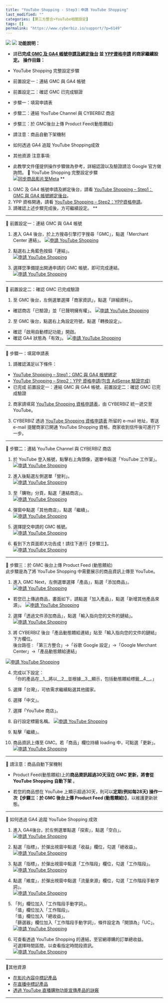 ```yaml
---
title: "YouTube Shopping - Step3：申請 YouTube Shopping"
last_modified: ""
categories: [第三方整合>YouTube相關設定]
tags: []
permalink: "https://www.cyberbiz.io/support/?p=6149"
---
```


![](https://www.cyberbiz.io/support/wp-content/uploads/適用站別.png)
[![](https://www.cyberbiz.io/support/wp-content/uploads/台灣站.png)](https://www.cyberbiz.io/support/?page_id=2490)
**功能說明：**  

* 請**已完成[ GMC 及 GA4 帳號申請及綁定後台](https://www.cyberbiz.io/support/?p=6118) 並 [YPP資格申請](https://www.cyberbiz.io/support/?p=1979) 的商家繼續設定。**
**操作目錄：**

* YouTube Shopping 完整設定步驟
* 前置設定一：連結 GMC 與 GA4 帳號
* 前置設定二：確認 GMC 已完成驗證
* 步驟一：填寫申請表
* 步驟二：連結 YouTube Channel 與 CYBERBIZ 商店
* 步驟三：於 GMC後台上傳 Product Feed(動態饋給)
* 請注意：商品自動下架機制
* 如何透過 GA4 追蹤 YouTube Shopping成效
* 其他資源
注意事項:  

* 此教學文件僅提供操作步驟做為參考，詳細認證以及驗證請洽 Google 官方做詢問。
📌 YouTube Shopping 完整設定步驟  
[![同步商品影片至Meta](https://www.cyberbiz.io/support/wp-content/uploads/YouTube-Shopping設定說明02.png)](https://www.cyberbiz.io/support/wp-content/uploads/YouTube-Shopping設定說明02.png) **

1. GMC 及 GA4 帳號申請及綁定後台，請看 [YouTube Shopping – Step1：GMC 與 GA4 帳號綁定後台](https://www.cyberbiz.io/support/?p=6118)。
2. YPP 資格開通，請看 [YouTube Shopping – Step2：YPP資格申請](https://www.cyberbiz.io/support/?p=1979)。
3. 請確認上述步驟完成後，方可繼續設定。
**

* * *

📌 前置設定一：連結 GMC 與 GA4 帳號  

1. 進入 GA4 後台，於上方搜尋引擎打字搜尋「GMC」，點選「Merchant Center 連結」。 [![申請 YouTube Shopping](https://www.cyberbiz.io/support/wp-content/uploads/申請-YouTube-Shopping01.png)](https://www.cyberbiz.io/support/wp-content/uploads/申請-YouTube-Shopping01.png)


2. 點選右上角藍色按鈕「連結」。  
[![申請 YouTube Shopping](https://www.cyberbiz.io/support/wp-content/uploads/申請-YouTube-Shopping02.png)](https://www.cyberbiz.io/support/wp-content/uploads/申請-YouTube-Shopping02.png)

3. 選擇您準備提出開通申請的 GMC 帳號，即可完成連結。  
[![申請 YouTube Shopping](https://www.cyberbiz.io/support/wp-content/uploads/申請YouTubeShopping09.png)](https://www.cyberbiz.io/support/wp-content/uploads/申請YouTubeShopping09.png)

* * *

📌 前置設定二：確認 GMC 已完成驗證  

1. 至 GMC 後台，左側選單選擇「商家資訊」，點選「詳細資料」。 
* 確認商店「已驗證」並「已聲明擁有權」。
[![申請 YouTube Shopping](https://www.cyberbiz.io/support/wp-content/uploads/申請YouTubeShopping23.png)](https://www.cyberbiz.io/support/wp-content/uploads/申請YouTubeShopping23.png)



2. 至 GMC 後台，點選右上角設定符號，點選「轉換設定」。  

* 確認「啟用自動標記功能」開啟。
* 確認 GA4 狀態為「有效」。
[![申請 YouTube Shopping](https://www.cyberbiz.io/support/wp-content/uploads/申請YouTubeShopping16.png)](https://www.cyberbiz.io/support/wp-content/uploads/申請YouTubeShopping16.png)

* * *

📌 步驟一：填寫申請表  

1. 請確認滿足以下條件：  

* [YouTube Shopping – Step1：GMC 與 GA4 帳號綁定](https://www.cyberbiz.io/support/?p=6118)
* [YouTube Shopping – Step2：YPP 資格申請(包含 AdSense 驗證完成)](https://www.cyberbiz.io/support/?p=1979)
* 已完成 前置設定一：連結 GMC 與 GA4 帳號、前置設定二：確認 GMC 已完成驗證


2. 商家請填寫 [YouTube Shopping 資格申請表](https://docs.google.com/forms/d/e/1FAIpQLSeC92YTZOl0E-SO03SAv-QF_rRaWXNWdYLABZXEFwnfeXhzdQ/viewform)，由 CYBERBIZ 統一遞交至 YouTube。


3. CYBERBIZ 透過 [YouTube Shopping 資格申請表](https://docs.google.com/forms/d/e/1FAIpQLSeC92YTZOl0E-SO03SAv-QF_rRaWXNWdYLABZXEFwnfeXhzdQ/viewform) 所留的 e-mail 地址，寄送 e-mail 提醒商家已開通 YouTube Shopping 資格，商家收到信件後可進行下一步。

* * *

📌 步驟二：連結 YouTube Channel 與 CYBERBIZ 商店  

1. 於 YouTube 登入帳號，點擊右上角頭像，選單中點選「YouTube 工作室」。  
[![申請 YouTube Shopping](https://www.cyberbiz.io/support/wp-content/uploads/申請-YouTube-Shopping03.png)](https://www.cyberbiz.io/support/wp-content/uploads/申請-YouTube-Shopping03.png)



2. 進入後點選左側選單「營利」。  
[![申請 YouTube Shopping](https://www.cyberbiz.io/support/wp-content/uploads/申請-YouTube-Shopping04.png)](https://www.cyberbiz.io/support/wp-content/uploads/申請-YouTube-Shopping04.png)



3. 至「購物」分頁，點選「連結商店」。  
[![申請 YouTube Shopping](https://www.cyberbiz.io/support/wp-content/uploads/申請-YouTube-Shopping05.png)](https://www.cyberbiz.io/support/wp-content/uploads/申請-YouTube-Shopping05.png)

4. 彈窗中點選「其他商店」，點選「繼續」。  
[![申請 YouTube Shopping](https://www.cyberbiz.io/support/wp-content/uploads/申請-YouTube-Shopping06.png)](https://www.cyberbiz.io/support/wp-content/uploads/申請-YouTube-Shopping06.png)

5. 選擇提交申請的 GMC 帳號。  
[![申請 YouTube Shopping](https://www.cyberbiz.io/support/wp-content/uploads/申請-YouTube-Shopping07.png)](https://www.cyberbiz.io/support/wp-content/uploads/申請-YouTube-Shopping07.png)

6. 看到下方頁面即大功告成！請往下進行【步驟三】。  
[![申請 YouTube Shopping](https://www.cyberbiz.io/support/wp-content/uploads/申請-YouTube-Shopping08.png)](https://www.cyberbiz.io/support/wp-content/uploads/申請-YouTube-Shopping08.png)

* * *

📌 步驟三：於 GMC 後台上傳 Product Feed (動態饋給)  
此步驟是為了將 YouTube Shopping 中需要展示的商品資訊上傳至 YouTube。  


1. 進入 GMC Next，左側選單選擇「產品」，點選「添加商品」。  
[![申請 YouTube Shopping](https://www.cyberbiz.io/support/wp-content/uploads/申請YouTubeShopping10.png)](https://www.cyberbiz.io/support/wp-content/uploads/申請YouTubeShopping10.png)  

* 若您已上傳過商品，畫面如下，請點選「加入產品」，點選「新增其他產品來源」。 [![申請 YouTube Shopping](https://www.cyberbiz.io/support/wp-content/uploads/申請YouTubeShopping13.png)](https://www.cyberbiz.io/support/wp-content/uploads/申請YouTubeShopping13.png)  

2. 選擇「透過文件添加商品」，點選「輸入指向您的文件的鏈結」。  
[![申請 YouTube Shopping](https://www.cyberbiz.io/support/wp-content/uploads/申請YouTubeShopping11.png)](https://www.cyberbiz.io/support/wp-content/uploads/申請YouTubeShopping11.png)

3. 將 CYBERBIZ 後台「產品動態饋給連結」貼至「輸入指向您的文件的鏈結」下方欄位。  
後台路徑 :  「第三方整合」→「谷歌 Google 設定」→「Google Merchant Center」→「產品動態饋給連結」


[![申請 YouTube Shopping](https://www.cyberbiz.io/support/wp-content/uploads/申請YouTubeShopping12.png)](https://www.cyberbiz.io/support/wp-content/uploads/申請YouTubeShopping12.png)

4. 完成以下設定：  
「你的產品在__1__將以__2__並根據__3__顯示，包括動態饋給標籤__4__。」  

1. 選擇「台灣」，可依需求繼續點選其他國家。
2. 選擇「中文」。
3. 選擇「YouTube 商店」。
4. 自行設定標籤名稱。
[![申請 YouTube Shopping](https://www.cyberbiz.io/support/wp-content/uploads/申請YouTubeShopping14.png)](https://www.cyberbiz.io/support/wp-content/uploads/申請YouTubeShopping14.png)

5. 點擊「繼續」。 


6. 商品資訊上傳至 GMC。若「商品」欄位持續 loading 中，可點選「更新」。  
[![申請 YouTube Shopping](https://www.cyberbiz.io/support/wp-content/uploads/申請YouTubeShopping15.png)](https://www.cyberbiz.io/support/wp-content/uploads/申請YouTubeShopping15.png)

* * *

📌 請注意：商品自動下架機制  

* Product Feed(動態饋給)上的**商品資訊超過30天沒在 GMC 更新，將會從 YouTube Shopping 自動下架** 。


* 若您的商品想在 YouTube 上顯示超過30天，則可以**定期(例如每28天) 操作一次【步驟三：於 GMC 後台上傳 Product Feed (動態饋給)】**，以維護更新狀態。

* * *

📌 如何透過 GA4 追蹤 YouTube Shopping 成效  

1. 進入 GA4後台，於左側選單點選「探索」，點選「空白」。  
[![申請 YouTube Shopping](https://www.cyberbiz.io/support/wp-content/uploads/申請YouTubeShopping17.png)](https://www.cyberbiz.io/support/wp-content/uploads/申請YouTubeShopping17.png)



2. 點選「指標」，於彈出視窗中點選「收益」欄位，勾選「總收益」。  
[![申請 YouTube Shopping](https://www.cyberbiz.io/support/wp-content/uploads/申請YouTubeShopping18.png)](https://www.cyberbiz.io/support/wp-content/uploads/申請YouTubeShopping18.png)



3. 點選「指標」，於彈出視窗中點選「工作階段」欄位，勾選「工作階段」。  
[![申請 YouTube Shopping](https://www.cyberbiz.io/support/wp-content/uploads/申請YouTubeShopping19.png)](https://www.cyberbiz.io/support/wp-content/uploads/申請YouTubeShopping19.png)



4. 點選「維度」，於彈出視窗中點選「流量來源」欄位，勾選「工作階段手動字詞」。  
[![申請 YouTube Shopping](https://www.cyberbiz.io/support/wp-content/uploads/申請YouTubeShopping20.png)](https://www.cyberbiz.io/support/wp-content/uploads/申請YouTubeShopping20.png)



5. 「列」欄位加入「工作階段手動字詞」。  
「值」欄位加入「工作階段」。  
「值」欄位加入「總收益」。  
「篩選器」欄位加入「工作階段手動字詞」，條件設定為「開頭為」「UC」。  
[![申請 YouTube Shopping](https://www.cyberbiz.io/support/wp-content/uploads/申請YouTubeShopping21.png)](https://www.cyberbiz.io/support/wp-content/uploads/申請YouTubeShopping21.png)



6. 可查看透過 YouTube Shopping 的連結，至官網導購的訂單總收益。  
可選擇時間區間，以查看指定時間段資訊。  
[![申請 YouTube Shopping](https://www.cyberbiz.io/support/wp-content/uploads/申請YouTubeShopping22.png)](https://www.cyberbiz.io/support/wp-content/uploads/申請YouTubeShopping22.png)



* * *

📌其他資源  

* [在影片內容中標記產品](https://support.google.com/youtube/answer/10191533)
* [在直播中標記產品](https://support.google.com/youtube/answer/12299016)
* [透過 YouTube 直播購物功能宣傳產品的訣竅](https://support.google.com/merchants/answer/12375318)

* * *

